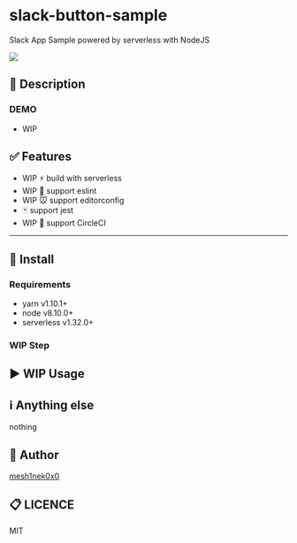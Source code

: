 # slack-button-sample

Slack App Sample powered by serverless with NodeJS
<!-- One sentence about your product and what it dose.-->

![](https://img.shields.io/circleci/project/github/RedSparr0w/node-csgo-parser.svg)

## :pushpin: Description

### DEMO
* WIP

## :white_check_mark: Features
<!-- list up your product features. -->
- WIP :zap: build with serverless
- WIP :shirt: support eslint
- WIP :mouse: support editorconfig
- :black_joker: support jest
- WIP :arrows_counterclockwise: support CircleCI

---

## :floppy_disk: Install
### Requirements
<!-- show dependencies first -->
* yarn v1.10.1+
* node v8.10.0+
* serverless v1.32.0+

### WIP Step

## :arrow_forward: WIP Usage

## :information_source: Anything else
nothing

## :pencil: Author
[mesh1nek0x0](https://github.com/mesh1neko)

## :clipboard: LICENCE
MIT
